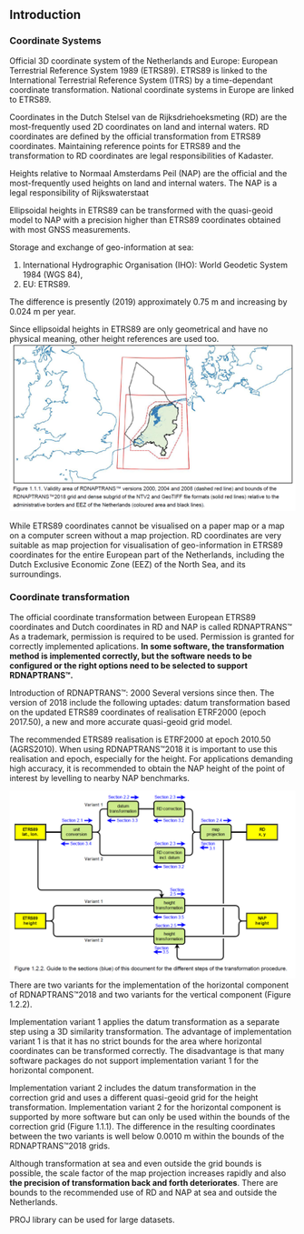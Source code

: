 ## Introduction
### Coordinate Systems
Official 3D coordinate system of the Netherlands and Europe: European Terrestrial Reference System 1989 (ETRS89).
ETRS89 is linked to the International Terrestrial Reference System (ITRS) by a time-dependant coordinate transformation. 
National coordinate systems in Europe are linked to ETRS89.

Coordinates in the Dutch Stelsel van de Rijksdriehoeksmeting (RD) are the most-frequently used 2D coordinates on land and internal waters.
RD coordinates are defined by the official transformation from ETRS89 coordinates.
Maintaining reference points for ETRS89 and the transformation to RD coordinates are legal responsibilities of Kadaster.

Heights relative to Normaal Amsterdams Peil (NAP) are the official and the most-frequently used heights on land and internal waters.  The NAP is a legal responsibility of Rijkswaterstaat

Ellipsoidal heights in ETRS89 can be transformed with the quasi-geoid model to NAP with a precision higher than ETRS89 coordinates obtained with most GNSS measurements.

Storage and exchange of geo-information at sea:
1. International Hydrographic Organisation (IHO): World Geodetic System 1984 (WGS 84), 
2. EU: ETRS89.

The difference is presently (2019) approximately 0.75 m and increasing by 0.024 m per year.

Since ellipsoidal heights in ETRS89 are only geometrical and have no physical meaning, other height references are used too.
![Validity area of RDNAPTRANS™](../../../images/Validity-area-of-RDNAPTRANS.png)

While ETRS89 coordinates cannot be visualised on a paper map or a map on a computer screen without a map projection. RD coordinates are very suitable as map projection for visualisation of geo-information in ETRS89 coordinates for the entire European part of the Netherlands, including the Dutch Exclusive Economic Zone (EEZ) of the North Sea, and its surroundings.

### Coordinate transformation

The official coordinate transformation between European ETRS89 coordinates and Dutch coordinates in RD and NAP is called RDNAPTRANS™
As a trademark, permission is required to be used. Permission is granted for correctly implemented aplications. **In some software, the transformation method is implemented correctly, but the software needs to be configured or the right options need to be selected to support RDNAPTRANS™.**

Introduction of RDNAPTRANS™: 2000
Several versions since then. The version of 2018 include the following uptades: datum transformation based on the updated ETRS89 coordinates of realisation ETRF2000 (epoch 2017.50), a new and more accurate quasi-geoid grid model. 

The recommended ETRS89 realisation is ETRF2000 at epoch 2010.50 (AGRS2010). When using RDNAPTRANS™2018 it is important to use this realisation and epoch, especially for the height. For applications demanding high accuracy, it is recommended to obtain the NAP height of the point of interest by levelling to nearby NAP benchmarks.

![Figure 1.2.2](../../../images/Steps_transformation_procedure.png)
There are two variants for the implementation of the horizontal component of RDNAPTRANS™2018 and two variants for the vertical component (Figure 1.2.2). 

Implementation variant 1 applies the datum transformation as a separate step using a 3D similarity transformation.  The advantage of implementation variant 1 is that it has no strict bounds for the area where horizontal coordinates can be transformed correctly. The disadvantage is that many software packages do not support implementation variant 1 for the horizontal component. 

Implementation variant 2 includes the datum transformation in the correction grid and uses a different quasi-geoid grid for the height transformation. Implementation variant 2 for the horizontal component is supported by more software but can only be used within the bounds of the correction grid (Figure 1.1.1). The difference in the resulting coordinates between the two variants is well below 0.0010 m within the bounds of the RDNAPTRANS™2018 grids. 

Although transformation at sea and even outside the grid bounds is possible, the scale factor of the map projection increases rapidly and also **the precision of transformation back and forth deteriorates**. There are bounds to the recommended use of RD and NAP at sea and outside the Netherlands.

PROJ library can be used for large datasets.

